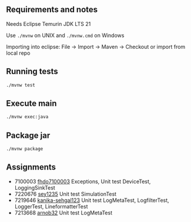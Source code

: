 ## Requirements and notes

Needs Eclipse Temurin JDK LTS 21

Use `./mvnw` on UNIX and `./mvnw.cmd` on Windows

Importing into eclipse: File -> Import -> Maven -> Checkout or import from local repo

## Running tests

```sh
./mvnw test
```

## Execute main

```sh
./mvnw exec:java
```

## Package jar

```sh
./mvnw package
```

## Assignments

- 7100003 [fhdo7100003](https://github.com/fhdo7100003) Exceptions, Unit test DeviceTest, LoggingSinkTest
- 7220676 [sey1235](https://github.com/sey1235) Unit test SimulationTest
- 7219646 [kanika-sehgal123](https://github.com/kanika-sehgal123) Unit test LogMetaTest, LogfilterTest, LoggerTest, LineformatterTest
- 7213668 [arnob32](https://github.com/arnob32) Unit test LogMetaTest
